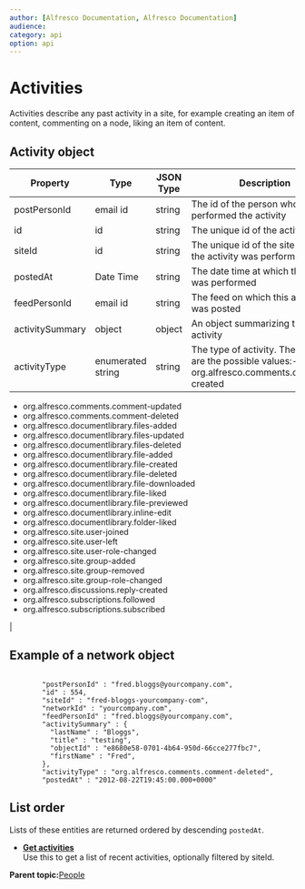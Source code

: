 ```yaml
---
author: [Alfresco Documentation, Alfresco Documentation]
audience: 
category: api
option: api
---
```


# Activities

Activities describe any past activity in a site, for example creating an item of content, commenting on a node, liking an item of content.

## Activity object

|Property|Type|JSON Type|Description|
|--------|----|---------|-----------|
|postPersonId|email id|string|The id of the person who performed the activity|
|id|id|string|The unique id of the activity|
|siteId|id|string|The unique id of the site on which the activity was performed|
|postedAt|Date Time|string|The date time at which the activity was performed|
|feedPersonId|email id|string|The feed on which this activity was posted|
|activitySummary|object|object|An object summarizing the activity|
|activityType|enumerated string|string|The type of activity. The following are the possible values:- -   org.alfresco.comments.comment-created
-   org.alfresco.comments.comment-updated
-   org.alfresco.comments.comment-deleted
-   org.alfresco.documentlibrary.files-added
-   org.alfresco.documentlibrary.files-updated
-   org.alfresco.documentlibrary.files-deleted
-   org.alfresco.documentlibrary.file-added
-   org.alfresco.documentlibrary.file-created
-   org.alfresco.documentlibrary.file-deleted
-   org.alfresco.documentlibrary.file-downloaded
-   org.alfresco.documentlibrary.file-liked
-   org.alfresco.documentlibrary.file-previewed
-   org.alfresco.documentlibrary.inline-edit
-   org.alfresco.documentlibrary.folder-liked
-   org.alfresco.site.user-joined
-   org.alfresco.site.user-left
-   org.alfresco.site.user-role-changed
-   org.alfresco.site.group-added
-   org.alfresco.site.group-removed
-   org.alfresco.site.group-role-changed
-   org.alfresco.discussions.reply-created
-   org.alfresco.subscriptions.followed
-   org.alfresco.subscriptions.subscribed

|

## Example of a network object

```

        "postPersonId" : "fred.bloggs@yourcompany.com",
        "id" : 554,
        "siteId" : "fred-bloggs-yourcompany-com",
        "networkId" : "yourcompany.com",
        "feedPersonId" : "fred.bloggs@yourcompany.com",
        "activitySummary" : {
          "lastName" : "Bloggs",
          "title" : "testing",
          "objectId" : "e8680e58-0701-4b64-950d-66cce277fbc7",
          "firstName" : "Fred",
        },
        "activityType" : "org.alfresco.comments.comment-deleted",
        "postedAt" : "2012-08-22T19:45:00.000+0000"
```

## List order

Lists of these entities are returned ordered by descending `postedAt`.

-   **[Get activities](../../../pra/1/concepts/pra-people-activities-get-activities.md)**  
Use this to get a list of recent activities, optionally filtered by siteId.

**Parent topic:**[People](../../../pra/1/concepts/pra-people.md)

